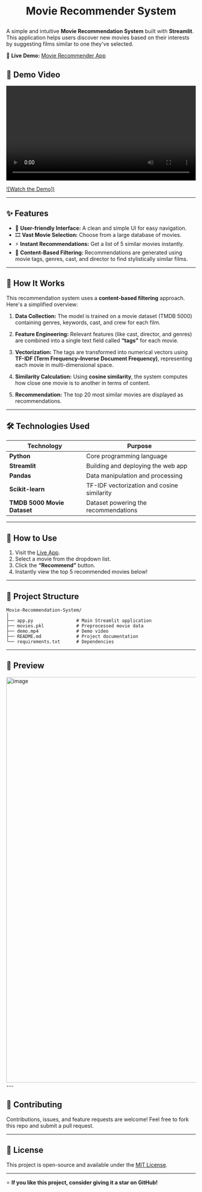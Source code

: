 # <p align='center'>Movie Recommender System</p>

A simple and intuitive **Movie Recommendation System** built with **Streamlit**.
This application helps users discover new movies based on their interests by suggesting films similar to one they've selected.

🔗 **Live Demo:** [Movie Recommender App](https://movie-recommendation-system-gzi2prtm5gxqq5hjnthstd.streamlit.app/)


## 🎥 Demo Video

<video width="100%" controls>
  <source src="https://github.com/Jaikumarvanjare/Movie-Recommendation-System/blob/main/Demo.mp4" type="video/mp4">
  Your browser does not support the video tag.
</video>

[![Watch the Demo])](https://github.com/Jaikumarvanjare/Movie-Recommendation-System/blob/main/Demo.mp4)

---

## ✨ Features

* 🎨 **User-friendly Interface:** A clean and simple UI for easy navigation.
* 🎞️ **Vast Movie Selection:** Choose from a large database of movies.
* ⚡ **Instant Recommendations:** Get a list of 5 similar movies instantly.
* 🧩 **Content-Based Filtering:** Recommendations are generated using movie tags, genres, cast, and director to find stylistically similar films.

---

## 🧠 How It Works

This recommendation system uses a **content-based filtering** approach. Here's a simplified overview:

1. **Data Collection:**
   The model is trained on a movie dataset (TMDB 5000) containing genres, keywords, cast, and crew for each film.

2. **Feature Engineering:**
   Relevant features (like cast, director, and genres) are combined into a single text field called **“tags”** for each movie.

3. **Vectorization:**
   The tags are transformed into numerical vectors using **TF-IDF (Term Frequency–Inverse Document Frequency)**, representing each movie in multi-dimensional space.

4. **Similarity Calculation:**
   Using **cosine similarity**, the system computes how close one movie is to another in terms of content.

5. **Recommendation:**
   The top 20 most similar movies are displayed as recommendations.

---

## 🛠️ Technologies Used

| Technology                  | Purpose                                    |
| --------------------------- | ------------------------------------------ |
| **Python**                  | Core programming language                  |
| **Streamlit**               | Building and deploying the web app         |
| **Pandas**                  | Data manipulation and processing           |
| **Scikit-learn**            | TF-IDF vectorization and cosine similarity |
| **TMDB 5000 Movie Dataset** | Dataset powering the recommendations       |

---

## 🚀 How to Use

1. Visit the [Live App](https://movie-recommendation-system-gzi2prtm5gxqq5hjnthstd.streamlit.app/).
2. Select a movie from the dropdown list.
3. Click the **“Recommend”** button.
4. Instantly view the top 5 recommended movies below!

---

## 📂 Project Structure

```
Movie-Recommendation-System/
│
├── app.py                # Main Streamlit application
├── movies.pkl            # Preprocessed movie data
├── demo.mp4              # Demo video
├── README.md             # Project documentation
└── requirements.txt      # Dependencies
```

---

## 📸 Preview

<img width="1919" height="1079" alt="image" src="https://github.com/user-attachments/assets/6f0fbce3-c6a2-4dc4-abd6-81a13284078e" />
---

## 🤝 Contributing

Contributions, issues, and feature requests are welcome!
Feel free to fork this repo and submit a pull request.

---

## 🧾 License

This project is open-source and available under the [MIT License](LICENSE).

---

⭐ **If you like this project, consider giving it a star on GitHub!**
